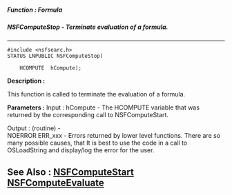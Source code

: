 ##### Function : Formula
##### NSFComputeStop - Terminate evaluation of a formula.
---
```
#include <nsfsearc.h>
STATUS LNPUBLIC NSFComputeStop(

	HCOMPUTE  hCompute);
```
**Description :**

This function is called to terminate the evaluation of a formula. 

**Parameters :**
Input :
hCompute  -  The HCOMPUTE variable that was returned by the corresponding call to NSFComputeStart.

Output :
(routine)  -  
NOERROR
ERR_xxx - Errors returned by lower level functions.  There are so many possible causes, that It is best to use the code in a call to OSLoadString and display/log the error for the user.



**See Also :**
[NSFComputeStart](/reference/Func/NSFComputeStart)
[NSFComputeEvaluate](/reference/Func/NSFComputeEvaluate)
---
